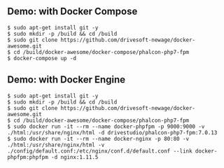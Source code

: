 Demo: with Docker Compose
---------------------------------------------------

```
$ sudo apt-get install git -y
$ sudo mkdir -p /build && cd /build
$ sudo git clone https://github.com/drivesoft-newage/docker-awesome.git
$ cd /build/docker-awesome/docker-compose/phalcon-php7-fpm
$ docker-compose up -d
```

Demo: with Docker Engine
---------------------------------------------------

```
$ sudo apt-get install git -y
$ sudo mkdir -p /build && cd /build
$ sudo git clone https://github.com/drivesoft-newage/docker-awesome.git
$ cd /build/docker-awesome/docker-compose/phalcon-php7-fpm
$ sudo docker run -it --rm --name docker-phpfpm -p 9000:9000 -v ./html:/usr/share/nginx/html -d drivestudio/phalcon-php7-fpm:7.0.13
$ sudo docker run -it --rm --name docker-nginx -p 80:80 -v ./html:/usr/share/nginx/html -v ./config/default.conf:/etc/nginx/conf.d/default.conf --link docker-phpfpm:phpfpm -d nginx:1.11.5
```
